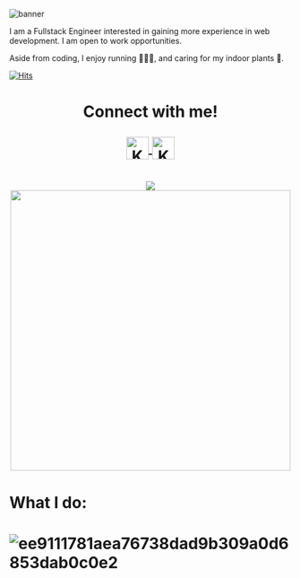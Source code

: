 

<!---
BANNER
--->
![banner](https://user-images.githubusercontent.com/44416323/149036229-139d9498-7fc6-4662-89a1-c0915183a2d8.png)

I am a Fullstack Engineer interested in gaining more experience in web development. I am open to work opportunities. 

Aside from coding, I enjoy running 🏃🏻‍♀️, and caring for my indoor plants 🌱. 

<!---
PROFILE COUNTER
--->
  
[![Hits](https://hits.seeyoufarm.com/api/count/incr/badge.svg?url=https%3A%2F%2Fgithub.com%2FKomal914%2Fhit-counter&count_bg=%23EC83FF&title_bg=%2368E63E&icon=&icon_color=%23E7E7E7&title=hits&edge_flat=false)](https://hits.seeyoufarm.com)






<!--  <h1 align="center"> 
  <img align="center" src="https://media.giphy.com/media/xEEzGpNOstpHkS9UaZ/giphy.gif" width="20px"> 
  Let's Connect ! 
  <img align="center" src="https://media.giphy.com/media/xEEzGpNOstpHkS9UaZ/giphy.gif" width="20px"> 
  <img align="center" src="https://media.giphy.com/media/mN0ooWAdWOV7Xhq2TY/giphy.gif" width="20px">  -->
  
  
<h1 align="center">
  <p>Connect with me!<p>
<a href="https://twitter.com/KomalKaur99">
  <img align="center" alt="Komal Kaur | Twitter" width="40px" src="https://raw.githubusercontent.com/peterthehan/peterthehan/master/assets/twitter.svg" />
</a>
<a href="https://www.linkedin.com/in/kkomal/">
  <img align="center" alt="Komal's LinkedIN" width="40px" src="https://raw.githubusercontent.com/peterthehan/peterthehan/master/assets/linkedin.svg" />
</a>

<h1>
 


  
   <!---
GITHUB Streaks
--->
  
  <h1 align="center">
  <img align="center" src="https://github-readme-streak-stats.herokuapp.com/?user=Komal914&theme=radical&show)"  />

  
 
 <!---
GITHUB STATS
--->

<!--  <img src="https://media.giphy.com/media/MCJtWQoLo38F3LMNmu/giphy.gif" width="60px"  >  -->
  <img align="center" src="https://github-readme-stats.vercel.app/api?username=komal914&theme=radical&show_icons=true"  width="500px"  />
<!--  <img src="https://media.giphy.com/media/MCJtWQoLo38F3LMNmu/giphy.gif" width="60px"  >  -->
  </h1>
 

 
 
 
 
 
 <!---
LANG STATS
--->

<!-- <p align="center">
 <img src="https://media.giphy.com/media/Vf3ZKdillTMOOaOho0/giphy.gif" width="100px"  > 
  <img align="center" src="https://github-readme-stats.vercel.app/api/top-langs/?username=komal914&theme=radical&layout=compact"  width="500px"  />
 <img src="https://media.giphy.com/media/Vf3ZKdillTMOOaOho0/giphy.gif" width="100px"  > 
 </p> -->

 
<!--  <h1>
  <img src="https://media.giphy.com/media/xT9IgjNENUaf4ypqBa/giphy.gif" width="30px" >
  <img src="https://media.giphy.com/media/areg3RSg6jCXThzdvD/giphy.gif" width="30px" >
  What I do
  <img src="https://media.giphy.com/media/xT9IgjNENUaf4ypqBa/giphy.gif" width="30px" >
  <img src="https://media.giphy.com/media/areg3RSg6jCXThzdvD/giphy.gif" width="30px" >
 </h1> -->
 <h1> 
What I do:
 <h1>
   
![ee9111781aea76738dad9b309a0d6853dab0c0e2](https://user-images.githubusercontent.com/44416323/166572160-5f4d65ce-24d8-41ca-b337-8f1201b59d5c.gif)


 

 <!---
CURRENT MOOD CODE BELOW-> not active

<h1 align="center"> Current Mood: 
  
 <img align="center" src="https://media.giphy.com/media/r0PYzzxw81gfKcu13G/giphy.gif" width="200px"> 
 
 </h1>

--->










<!---
Komal914/Komal914 is a ✨ special ✨ repository because its `README.md` (this file) appears on your GitHub profile.
You can click the Preview link to take a look at your changes.
--->
